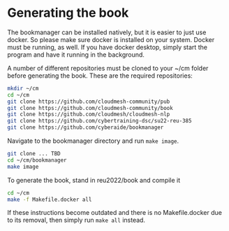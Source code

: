 # Generating the book

The bookmanager can be installed natively, but it is easier 
to just use docker. So please make sure docker is installed on your system.
Docker must be running, as well. If you have
docker desktop, simply start the program and
have it running in the background.


A number of different repositories must
be cloned to your ~/cm folder before
generating the book. These are the required
repositories:

```bash
mkdir ~/cm
cd ~/cm
git clone https://github.com/cloudmesh-community/pub
git clone https://github.com/cloudmesh-community/book
git clone https://github.com/cloudmesh/cloudmesh-nlp
git clone https://github.com/cybertraining-dsc/su22-reu-385
git clone https://github.com/cyberaide/bookmanager
```



Navigate to the bookmanager directory and run
`make image`.

```bash
git clone ... TBD
cd ~/cm/bookmanager
make image
```

To generate the book, stand in reu2022/book
and compile it

```bash
cd ~/cm
make -f Makefile.docker all
```

If these instructions become outdated and there
is no Makefile.docker due to its removal, then
simply run `make all` instead.
